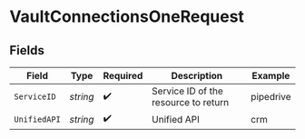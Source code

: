 # VaultConnectionsOneRequest


## Fields

| Field                                | Type                                 | Required                             | Description                          | Example                              |
| ------------------------------------ | ------------------------------------ | ------------------------------------ | ------------------------------------ | ------------------------------------ |
| `ServiceID`                          | *string*                             | :heavy_check_mark:                   | Service ID of the resource to return | pipedrive                            |
| `UnifiedAPI`                         | *string*                             | :heavy_check_mark:                   | Unified API                          | crm                                  |